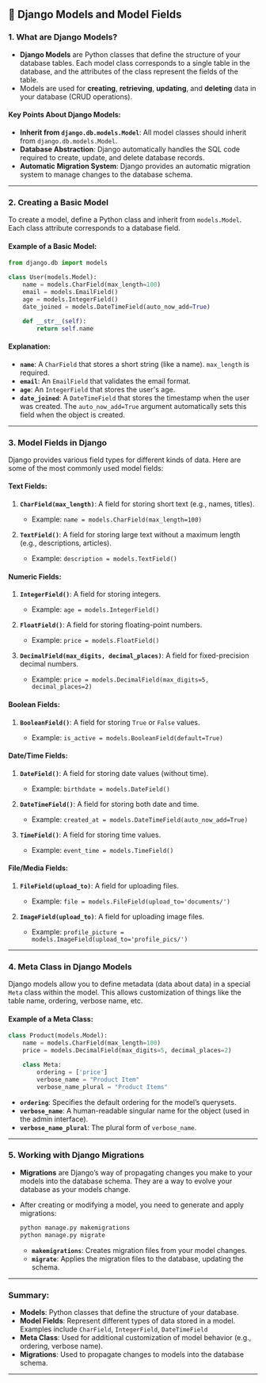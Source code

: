 ## 📝 **Django Models and Model Fields**

### **1. What are Django Models?**

* **Django Models** are Python classes that define the structure of your database tables. Each model class corresponds to a single table in the database, and the attributes of the class represent the fields of the table.
* Models are used for **creating**, **retrieving**, **updating**, and **deleting** data in your database (CRUD operations).

#### **Key Points About Django Models:**

* **Inherit from `django.db.models.Model`**: All model classes should inherit from `django.db.models.Model`.
* **Database Abstraction**: Django automatically handles the SQL code required to create, update, and delete database records.
* **Automatic Migration System**: Django provides an automatic migration system to manage changes to the database schema.

---

### **2. Creating a Basic Model**

To create a model, define a Python class and inherit from `models.Model`. Each class attribute corresponds to a database field.

#### Example of a Basic Model:

```python
from django.db import models

class User(models.Model):
    name = models.CharField(max_length=100)
    email = models.EmailField()
    age = models.IntegerField()
    date_joined = models.DateTimeField(auto_now_add=True)

    def __str__(self):
        return self.name
```

#### **Explanation:**

* **`name`**: A `CharField` that stores a short string (like a name). `max_length` is required.
* **`email`**: An `EmailField` that validates the email format.
* **`age`**: An `IntegerField` that stores the user's age.
* **`date_joined`**: A `DateTimeField` that stores the timestamp when the user was created. The `auto_now_add=True` argument automatically sets this field when the object is created.

---

### **3. Model Fields in Django**

Django provides various field types for different kinds of data. Here are some of the most commonly used model fields:

#### **Text Fields:**

1. **`CharField(max_length)`**: A field for storing short text (e.g., names, titles).

   * Example: `name = models.CharField(max_length=100)`

2. **`TextField()`**: A field for storing large text without a maximum length (e.g., descriptions, articles).

   * Example: `description = models.TextField()`

#### **Numeric Fields:**

1. **`IntegerField()`**: A field for storing integers.

   * Example: `age = models.IntegerField()`

2. **`FloatField()`**: A field for storing floating-point numbers.

   * Example: `price = models.FloatField()`

3. **`DecimalField(max_digits, decimal_places)`**: A field for fixed-precision decimal numbers.

   * Example: `price = models.DecimalField(max_digits=5, decimal_places=2)`

#### **Boolean Fields:**

1. **`BooleanField()`**: A field for storing `True` or `False` values.

   * Example: `is_active = models.BooleanField(default=True)`

#### **Date/Time Fields:**

1. **`DateField()`**: A field for storing date values (without time).

   * Example: `birthdate = models.DateField()`

2. **`DateTimeField()`**: A field for storing both date and time.

   * Example: `created_at = models.DateTimeField(auto_now_add=True)`

3. **`TimeField()`**: A field for storing time values.

   * Example: `event_time = models.TimeField()`

#### **File/Media Fields:**

1. **`FileField(upload_to)`**: A field for uploading files.

   * Example: `file = models.FileField(upload_to='documents/')`

2. **`ImageField(upload_to)`**: A field for uploading image files.

   * Example: `profile_picture = models.ImageField(upload_to='profile_pics/')`

---

### **4. Meta Class in Django Models**

Django models allow you to define metadata (data about data) in a special `Meta` class within the model. This allows customization of things like the table name, ordering, verbose name, etc.

#### Example of a Meta Class:

```python
class Product(models.Model):
    name = models.CharField(max_length=100)
    price = models.DecimalField(max_digits=5, decimal_places=2)

    class Meta:
        ordering = ['price']
        verbose_name = "Product Item"
        verbose_name_plural = "Product Items"
```

* **`ordering`**: Specifies the default ordering for the model’s querysets.
* **`verbose_name`**: A human-readable singular name for the object (used in the admin interface).
* **`verbose_name_plural`**: The plural form of `verbose_name`.

---

### **5. Working with Django Migrations**

* **Migrations** are Django’s way of propagating changes you make to your models into the database schema. They are a way to evolve your database as your models change.
* After creating or modifying a model, you need to generate and apply migrations:

  ```bash
  python manage.py makemigrations
  python manage.py migrate
  ```

  * **`makemigrations`**: Creates migration files from your model changes.
  * **`migrate`**: Applies the migration files to the database, updating the schema.

---

### **Summary:**

* **Models**: Python classes that define the structure of your database.
* **Model Fields**: Represent different types of data stored in a model. Examples include `CharField`, `IntegerField`, `DateTimeField`
* **Meta Class**: Used for additional customization of model behavior (e.g., ordering, verbose name).
* **Migrations**: Used to propagate changes to models into the database schema.

---
